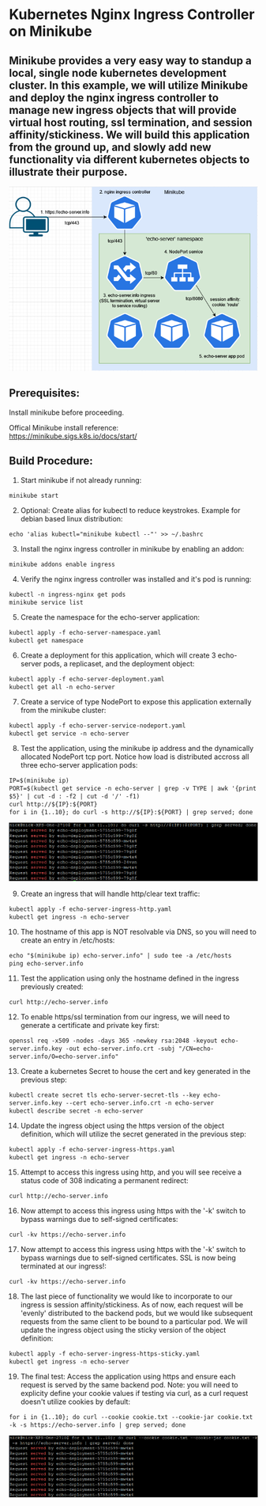 # Kubernetes Nginx Ingress Controller on Minikube 
## Minikube provides a very easy way to standup a local, single node kubernetes development cluster. In this example, we will utilize Minikube and deploy the nginx ingress controller to manage new ingress objects that will provide virtual host routing, ssl termination, and session affinity/stickiness. We will build this application from the ground up, and slowly add new functionality via different kubernetes objects to illustrate their purpose.  

![nginx_controller architecture diagram](nginx_ingress_controller_arch.png)

## Prerequisites:  
Install minikube before proceeding.  

Offical Minikube install reference:  
https://minikube.sigs.k8s.io/docs/start/ 

## Build Procedure:
1. Start minikube if not already running:  
  ```shell
  minikube start  
  ```
  
2. Optional: Create alias for kubectl to reduce keystrokes. Example for debian based linux distribution:  
  ```shell  
  echo 'alias kubectl="minikube kubectl --"' >> ~/.bashrc   
  ```
  
3. Install the nginx ingress controller in minikube by enabling an addon:  
  ```shell  
  minikube addons enable ingress  
  ```

4. Verify the nginx ingress controller was installed and it's pod is running:  
  ```shell
  kubectl -n ingress-nginx get pods
  minikube service list
  ```

5. Create the namespace for the echo-server application:  
  ```shell
  kubectl apply -f echo-server-namespace.yaml
  kubectl get namespace
  ```
  
6. Create a deployment for this application, which will create 3 echo-server pods, a replicaset, and the deployment object:   
  ```shell
  kubectl apply -f echo-server-deployment.yaml
  kubectl get all -n echo-server
  ```

7. Create a service of type NodePort to expose this application externally from the minikube cluster:  
  ```shell
  kubectl apply -f echo-server-service-nodeport.yaml
  kubectl get service -n echo-server
  ```
  
8. Test the application, using the minikube ip address and the dynamically allocated NodePort tcp port. Notice how load is distributed accross all three echo-server application pods:  
  ```shell
  IP=$(minikube ip)
  PORT=$(kubectl get service -n echo-server | grep -v TYPE | awk '{print $5}' | cut -d : -f2 | cut -d '/' -f1)
  curl http://${IP}:${PORT}
  for i in {1..10}; do curl -s http://${IP}:${PORT} | grep served; done
  ```
      
  ![deployment_testing_results](nginx_ingress_controller_deployment_testing_results.png)
  
9. Create an ingress that will handle http/clear text traffic:  
  ```shell
  kubectl apply -f echo-server-ingress-http.yaml
  kubectl get ingress -n echo-server
  ```
  
10. The hostname of this app is NOT resolvable via DNS, so you will need to create an entry in /etc/hosts:
  ```shell
  echo "$(minikube ip) echo-server.info" | sudo tee -a /etc/hosts
  ping echo-server.info
  ```
  
11. Test the application using only the hostname defined in the ingress previously created:
  ```shell
  curl http://echo-server.info
  ```

12. To enable https/ssl termination from our ingress, we will need to generate a certificate and private key first:
  ```shell
  openssl req -x509 -nodes -days 365 -newkey rsa:2048 -keyout echo-server.info.key -out echo-server.info.crt -subj "/CN=echo-server.info/O=echo-server.info"
  ```
  
13. Create a kubernetes Secret to house the cert and key generated in the previous step:
  ```shell
  kubectl create secret tls echo-server-secret-tls --key echo-server.info.key --cert echo-server.info.crt -n echo-server
  kubectl describe secret -n echo-server
  ```
  
14. Update the ingress object using the https version of the object definition, which will utilize the secret generated in the previous step:
  ```shell
  kubectl apply -f echo-server-ingress-https.yaml 
  kubectl get ingress -n echo-server
  ```
  
15. Attempt to access this ingress using http, and you will see receive a status code of 308 indicating a permanent redirect:
  ```shell
  curl http://echo-server.info
  ```

16. Now attempt to access this ingress using https with the '-k' switch to bypass warnings due to self-signed certificates:
  ```shell
  curl -kv https://echo-server.info
  ```
  
17. Now attempt to access this ingress using https with the '-k' switch to bypass warnings due to self-signed certificates. SSL is now being terminated at our ingress!:
  ```shell
  curl -kv https://echo-server.info
  ```
  
18. The last piece of functionality we would like to incorporate to our ingress is session affinity/stickiness. As of now, each request will be 'evenly' distributed to the backend pods, but we would like subsequent requests from the same client to be bound to a particular pod. We will update the ingress object using the sticky version of the object definition:
  ```shell
  kubectl apply -f echo-server-ingress-https-sticky.yaml
  kubectl get ingress -n echo-server
  ```
  
19. The final test: Access the application using https and ensure each request is served by the same backend pod. Note: you will need to explicity define your cookie values if testing via curl, as a curl request doesn't utilize cookies by default:
  ```shell
  for i in {1..10}; do curl --cookie cookie.txt --cookie-jar cookie.txt -k -s https://echo-server.info | grep served; done
  ```
  
 ![stickiness_testing_results](nginx_ingress_controller_stickiness_testing_results.png)
